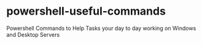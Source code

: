 # powershell-useful-commands
Powershell Commands to Help Tasks your day to day working on Windows and Desktop Servers
